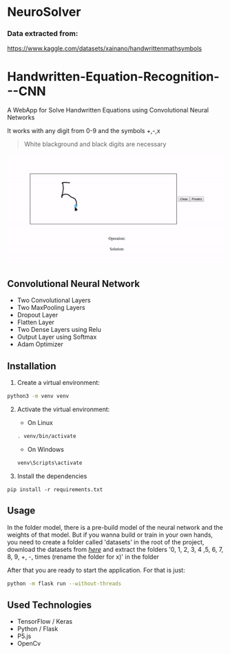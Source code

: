 # NeuroSolver

### Data extracted from:

https://www.kaggle.com/datasets/xainano/handwrittenmathsymbols

# Handwritten-Equation-Recognition---CNN

A WebApp for Solve Handwritten Equations using Convolutional Neural Networks

It works with any digit from 0-9 and the symbols +,-,x

> White blackground and black digits are necessary

![Digit Recognition](./demo.gif)

## Convolutional Neural Network

-   Two Convolutional Layers
-   Two MaxPooling Layers
-   Dropout Layer
-   Flatten Layer
-   Two Dense Layers using Relu
-   Output Layer using Softmax
-   Adam Optimizer

## Installation

1. Create a virtual environment:

```bash
python3 -m venv venv
```

2. Activate the virtual environment:

    - On Linux

    ```bash
    . venv/bin/activate
    ```

    - On Windows

    ```bash
    venv\Scripts\activate
    ```

3. Install the dependencies

```
pip install -r requirements.txt
```

## Usage

In the folder model, there is a pre-build model of the neural network and the weights of that model.
But if you wanna build or train in your own hands, you need to create a folder called 'datasets' in the root of the project, download the datasets from _[here](https://www.kaggle.com/xainano/handwrittenmathsymbols)_ and extract the folders '0, 1, 2, 3, 4 ,5, 6, 7, 8, 9, +, -, times (rename the folder for x)' in the folder

After that you are ready to start the application. For that is just:

```bash
python -m flask run --without-threads
```

## Used Technologies

-   TensorFlow / Keras
-   Python / Flask
-   P5.js
-   OpenCv
